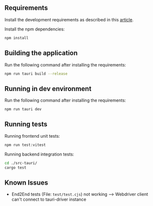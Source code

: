 ## Requirements

Install the development requirements as described in this [article](https://tauri.app/v1/guides/getting-started/prerequisites#installing).

Install the npm dependencies:

```bash
npm install
```

## Building the application

Run the following command after installing the requirements:

```bash
npm run tauri build --release
```

## Running in dev environment

Run the following command after installing the requirements:

```bash
npm run tauri dev
```

## Running tests

Running frontend unit tests:

```bash
npm run test:vitest
```

Running backend integration tests:

```bash
cd ./src-tauri/
cargo test
```

## Known Issues

-   End2End tests (File: `test/test.cjs`) not working --> Webdriver client can't connect to tauri-driver instance
